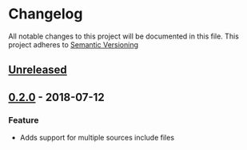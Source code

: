 # Changelog

All notable changes to this project will be documented in this file.
This project adheres to [Semantic Versioning](http://semver.org/spec/v2.0.0.html)


<a name="unreleased"></a>
## [Unreleased]


<a name="0.2.0"></a>
## [0.2.0] - 2018-07-12
### Feature
- Adds support for multiple sources include files


[Unreleased]: https://github.com/kenjones-cisco/dinamo/compare/0.2.0...HEAD
[0.2.0]: https://github.com/kenjones-cisco/dinamo/compare/0.1.0...0.2.0
